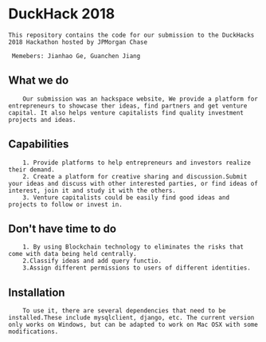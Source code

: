 # DuckHack 2018
    This repository contains the code for our submission to the DuckHacks 2018 Hackathon hosted by JPMorgan Chase
   
     Memebers: Jianhao Ge, Guanchen Jiang
     
## What we do
        Our submission was an hackspace website, We provide a platform for  entrepreneurs to showcase ther ideas, find partners and get venture capital. It also helps venture capitalists find quality investment projects and ideas.
## Capabilities
        1. Provide platforms to help entrepreneurs and investors realize their demand.
        2. Create a platform for creative sharing and discussion.Submit your ideas and discuss with other interested parties, or find ideas of interest, join it and study it with the others.
        3. Venture capitalists could be easily find good ideas and projects to follow or invest in.
## Don't have time to do
        1. By using Blockchain technology to eliminates the risks that come with data being held centrally.
        2.Classify ideas and add query functio.
        3.Assign different permissions to users of different identities.
## Installation
        To use it, there are several dependencies that need to be installed.These include mysqlclient, django, etc. The current version only works on Windows, but can be adapted to work on Mac OSX with some modifications.

